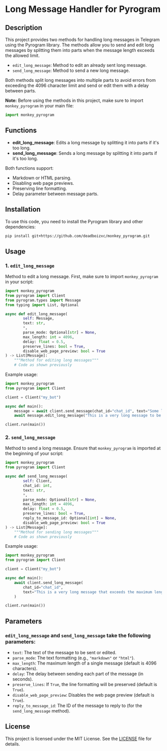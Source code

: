 # Long Message Handler for Pyrogram

## Description

This project provides two methods for handling long messages in Telegram using the Pyrogram library. The methods allow you to send and edit long messages by splitting them into parts when the message length exceeds the allowed limit.

- `edit_long_message`: Method to edit an already sent long message.
- `send_long_message`: Method to send a new long message.

Both methods split long messages into multiple parts to avoid errors from exceeding the 4096 character limit and send or edit them with a delay between parts.

**Note:** Before using the methods in this project, make sure to import `monkey_pyrogram` in your main file:

```python
import monkey_pyrogram
```

## Functions

- **edit_long_message**: Edits a long message by splitting it into parts if it's too long.
- **send_long_message**: Sends a long message by splitting it into parts if it's too long.

Both functions support:
- Markdown or HTML parsing.
- Disabling web page previews.
- Preserving line formatting.
- Delay parameter between message parts.

## Installation

To use this code, you need to install the Pyrogram library and other dependencies:

```bash
pip install git+https://github.com/deadboizxc/monkey_pyrogram.git
```

## Usage

### 1. `edit_long_message`

Method to edit a long message. First, make sure to import `monkey_pyrogram` in your script:

```python
import monkey_pyrogram
from pyrogram import Client
from pyrogram.types import Message
from typing import List, Optional

async def edit_long_message(
        self: Message,
        text: str,
        *,
        parse_mode: Optional[str] = None,
        max_length: int = 4096,
        delay: float = 0.5,
        preserve_lines: bool = True,
        disable_web_page_preview: bool = True
) -> List[Message]:
    """Method for editing long messages"""
    # Code as shown previously
```

Example usage:

```python
import monkey_pyrogram
from pyrogram import Client

client = Client("my_bot")

async def main():
    message = await client.send_message(chat_id="chat_id", text="Some long text...")
    await message.edit_long_message("This is a very long message to be edited")

client.run(main())
```

### 2. `send_long_message`

Method to send a long message. Ensure that `monkey_pyrogram` is imported at the beginning of your script:

```python
import monkey_pyrogram
from pyrogram import Client

async def send_long_message(
        self: Client,
        chat_id: int,
        text: str,
        *,
        parse_mode: Optional[str] = None,
        max_length: int = 4096,
        delay: float = 0.5,
        preserve_lines: bool = True,
        reply_to_message_id: Optional[int] = None,
        disable_web_page_preview: bool = True
) -> List[Message]:
    """Method for sending long messages"""
    # Code as shown previously
```

Example usage:

```python
import monkey_pyrogram
from pyrogram import Client

client = Client("my_bot")

async def main():
    await client.send_long_message(
        chat_id="chat_id",
        text="This is a very long message that exceeds the maximum length and needs to be split into multiple parts."
    )

client.run(main())
```

## Parameters

### `edit_long_message` and `send_long_message` take the following parameters:

- `text`: The text of the message to be sent or edited.
- `parse_mode`: The text formatting (e.g., `"markdown"` or `"html"`).
- `max_length`: The maximum length of a single message (default is 4096 characters).
- `delay`: The delay between sending each part of the message (in seconds).
- `preserve_lines`: If `True`, the line formatting will be preserved (default is `True`).
- `disable_web_page_preview`: Disables the web page preview (default is `True`).
- `reply_to_message_id`: The ID of the message to reply to (for the `send_long_message` method).

## License

This project is licensed under the MIT License. See the [LICENSE](./LICENSE) file for details.
